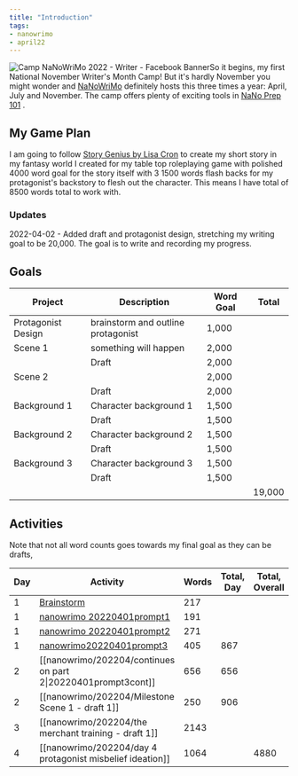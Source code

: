 ```yaml
---
title: "Introduction"
tags:
- nanowrimo
- april22
---
```


![Camp NaNoWriMo 2022 - Writer - Facebook Banner](https://s3.amazonaws.com/files.wordpress.nanowrimo.org/wp-content/uploads/2022/03/16123816/Camp-Nano_Writer-Banner_FB_300dpi.png)So it begins, my first National November Writer's Month Camp! But it's hardly November you might wonder and [NaNoWriMo](https://nanowrimo.org/) definitely hosts this three times a year: April, July and November. The camp offers plenty of exciting tools in [NaNo Prep 101](https://nanowrimo.org/nano-prep-101) . 

## My Game Plan
I am going to follow [Story Genius by Lisa Cron](https://www.amazon.ca/Story-Genius-Science-Outlining-Riveting/dp/1607748894?crid=2MSUNEAHYIKTA&keywords=story+genius&qid=1648607735&sprefix=story+genius%2Caps%2C134&sr=8-1&linkCode=ll1&tag=&linkId=2b928dcbaec4e1f8a312622b5b3cfea1&language=en_CA&ref_=as_li_ss_tl) to create my short story in my fantasy world I created for my table top roleplaying game with polished 4000 word goal for the story itself with 3 1500 words flash backs for my protagonist's backstory to flesh out the character. This means I have total of 8500 words total to work with.

### Updates
2022-04-02 - Added draft and protagonist design, stretching my writing goal to be 20,000. The goal is to write and recording my progress.


## Goals
| Project            | Description                        | Word Goal | Total  |
| ------------------ | ---------------------------------- | --------- | ------ |
| Protagonist Design | brainstorm and outline protagonist | 1,000     |        |
| Scene 1            | something will happen              | 2,000     |        |
|                    | Draft                              | 2,000     |        |
| Scene 2            |                                    | 2,000     |        |
|                    | Draft                              | 2,000     |        |
| Background 1       | Character background 1             | 1,500     |        |
|                    | Draft                              | 1,500     |        |
| Background 2       | Character background 2             | 1,500     |        |
|                    | Draft                              | 1,500     |        |
| Background 3       | Character background 3             | 1,500     |        |
|                    | Draft                              | 1,500     |        |
|                    |                                    |           | 19,000 |

## Activities
Note that not all word counts goes towards my final goal as they can be drafts, 

| Day | Activity                                                                     | Words | Total, Day | Total, Overall |
| --- | ---------------------------------------------------------------------------- | ----- | ---------- | -------------- |
| 1   | [Brainstorm](nanowrimo/202204/Brainstorm.md)                                 | 217   |            |                |
| 1   | [nanowrimo 20220401prompt1](nanowrimo/202204/nanowrimo%2020220401prompt1.md) | 191   |            |                |
| 1   | [nanowrimo 20220401prompt2](nanowrimo/202204/nanowrimo%2020220401prompt2.md) | 271   |            |                |
| 1   | [nanowrimo20220401prompt3](nanowrimo/202204/nanowrimo20220401prompt3.md)     | 405   | 867        |                |
| 2   | [[nanowrimo/202204/continues on part 2\|20220401prompt3cont]]                | 656   | 656        |                |
| 2   | [[nanowrimo/202204/Milestone Scene 1 - draft 1]]                             | 250   | 906        |            |
| 3   | [[nanowrimo/202204/the merchant training - draft 1]]                         | 2143  |            |                |
| 4   | [[nanowrimo/202204/day 4 protagonist misbelief ideation]]    | 1064  |            | 4880               |

